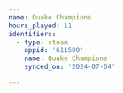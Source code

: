 ```yaml
---
name: Quake Champions
hours_played: 11
identifiers:
  - type: steam
    appid: '611500'
    name: Quake Champions
    synced_on: '2024-07-04'

---
```

